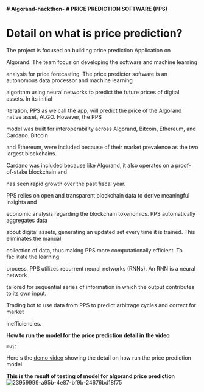 **# Algorand-hackthon-**
**# PRICE PREDICTION SOFTWARE (PPS)**
# Detail on what is price prediction?
The project is  focused on building  price prediction Application on 

Algorand. The team focus on developing the software and machine learning 

analysis for price forecasting. The price predictor software is an autonomous data processor and machine learning 

algorithm using neural networks to predict the future prices of digital assets. In its initial 

iteration, PPS as we call the app, will predict the price of the Algorand native asset, ALGO. However, the PPS 

model was built for interoperability across Algorand, Bitcoin, Ethereum, and Cardano. Bitcoin 

and Ethereum, were included because of their market prevalence as the two largest blockchains.

Cardano was included because like Algorand, it also operates on a proof-of-stake blockchain and 

has seen rapid growth over the past fiscal year.

PPS relies on open and transparent blockchain data to derive meaningful insights and 

economic analysis regarding the blockchain tokenomics. PPS automatically aggregates data 

about digital assets, generating an updated set every time it is trained. This eliminates the manual 

collection of data, thus making PPS more computationally efficient. To facilitate the learning 

process,  PPS utilizes recurrent neural networks (RNNs). An RNN is a neural network 

tailored for sequential series of information in which the output contributes to its own input.

Trading bot to use data from PPS to predict arbitrage cycles and correct for market 

inefficiencies.





**How to run the model for the price prediction detail in the video**
```
mujj
```

Here's the [demo video](https://youtu.be/aJaC7ikSz2o) showing the detail on how run the price prediction model

**This is the result of testing of model for algorand price prediction**
![23959999-a95b-4e87-bf9b-24676bd18f75](https://user-images.githubusercontent.com/95692977/178860250-2819c729-1473-4b43-aa9c-d82e51c038e6.jpg)
